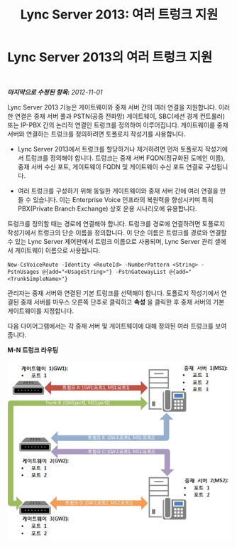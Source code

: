 ﻿---
title: 'Lync Server 2013: 여러 트렁크 지원'
TOCTitle: 여러 트렁크 지원
ms:assetid: a1309c09-ad9a-4c54-9650-4e3f5b2a4a00
ms:mtpsurl: https://technet.microsoft.com/ko-kr/library/JJ205127(v=OCS.15)
ms:contentKeyID: 49304571
ms.date: 08/24/2015
mtps_version: v=OCS.15
ms.translationtype: HT
---

# Lync Server 2013의 여러 트렁크 지원

 

_**마지막으로 수정된 항목:** 2012-11-01_

Lync Server 2013 기능은 게이트웨이와 중재 서버 간의 여러 연결을 지원합니다. 이러한 연결은 중재 서버 풀과 PSTN(공중 전화망) 게이트웨이, SBC(세션 경계 컨트롤러) 또는 IP-PBX 간의 논리적 연결인 트렁크를 정의하여 이루어집니다. 게이트웨이를 중재 서버와 연결하는 트렁크를 정의하려면 토폴로지 작성기를 사용합니다.

  - Lync Server 2013에서 트렁크를 할당하거나 제거하려면 먼저 토폴로지 작성기에서 트렁크를 정의해야 합니다. 트렁크는 중재 서버 FQDN(정규화된 도메인 이름), 중재 서버 수신 포트, 게이트웨이 FQDN 및 게이트웨이 수신 포트 연결로 구성됩니다.

  - 여러 트렁크를 구성하기 위해 동일한 게이트웨이와 중재 서버 간에 여러 연결을 만들 수 있습니다. 이는 Enterprise Voice 인프라의 복원력을 향상시키며 특히 PBX(Private Branch Exchange) 상호 운용 시나리오에 유용합니다.

트렁크를 정의할 때는 경로에 연결해야 합니다. 트렁크를 경로에 연결하려면 토폴로지 작성기에서 트렁크의 단순 이름을 정의합니다. 이 단순 이름은 트렁크를 경로와 연결할 수 있는 Lync Server 제어판에서 트렁크 이름으로 사용되며, Lync Server 관리 셸에서 게이트웨이 이름으로 사용됩니다.

    New-CsVoiceRoute -Identity <RouteId> -NumberPattern <String> -PstnUsages @{add="<UsageString>"} -PstnGatewayList @{add="<TrunkSimpleName>"}

관리자는 중재 서버와 연결된 기본 트렁크를 선택해야 합니다. 토폴로지 작성기에서 연결된 중재 서버를 마우스 오른쪽 단추로 클릭하고 **속성** 을 클릭한 후 중재 서버의 기본 게이트웨이를 지정합니다.

다음 다이어그램에서는 각 중재 서버 및 게이트웨이에 대해 정의된 여러 트렁크를 보여 줍니다.

**M-N 트렁크 라우팅**

![여러 트렁크 할당.](images/JJ205127.c61cd9a7-d8d9-4e02-83b9-ab62519a48c4(OCS.15).jpg "여러 트렁크 할당.")

